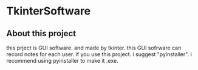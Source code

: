 # TkinterSoftware
## About this project
this prject is GUI software. and made by tkinter.
this GUI sofrware can record notes for each user.
if you use this project. i suggest "pyinstaller". i recommend using pyinstaller to make it .exe.
